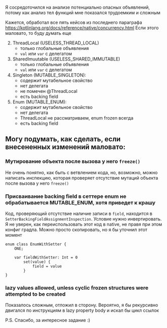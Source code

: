 Я сосредоточился на анализе потенциально опасных объявлений, потому как анализ тел функций мне показался трудоемким и сложным

Кажется, обработал все пять кейсов из последнего параграфа https://kotlinlang.org/docs/reference/native/concurrency.html
Если этого маловато, то буду думать еще

2) ThreadLocal (USELESS_THREAD_LOCAL)
    - только глобальные объявления
    - `val` или `var` с делегатом
3) SharedImuutable (USELESS_SHARED_IMMUTABLE)
    - только глобальные объявления
    - `val` или `var` с делегатом
4) Singleton (MUTABLE_SINGLETON):
    - содержит мутабельное свойство
    - нет делегата
    - не помечен @ThreadLocal
    - есть backing field
5) Enum (MUTABLE_ENUM):
    - содержит мутабельное свойство
    - нет делегата
    - ThreadLocal не рассматриваем, enum frozen всегда
    - есть backing field 

## Могу подумать, как сделать, если внесененных изменений маловато:
### Мутирование объекта после вызова у него `freeze()`
Не очень понятно, как быть с ветвлением кода, но, возможно, можно написать инспекцию, которая проверяет отсутствие мутаций объекта после вызова у него `freeze()`

### Присваивание backing field в сеттере enum не обрабатывается MUTABLE_ENUM, хотя приведет к крашу
Код, проверяющий отсутствие наличие записи в `field`, находится в `SetterBackingFieldAssignmentInspection`. Условие нужно инвертировать. 
Я не уверен, как переиспользовать этот код в native, не правя при этом конфиг градла. Можно просто скопировать, но я бы уточнил этот момент
```
enum class EnumWithSetter {
    ONE;

    var fieldWithSetter: Int = 0
        set(value) {
            field = value
        }
}
```

### lazy values allowed, unless cyclic frozen structures were attempted to be created
Показалось сложным, отложил в сторону. Вероятно, я бы рекурсивно двигался по инструкциям в lazy property body и искал бы цикл ссылок

P.S. Спасибо, за интересное задание :)
